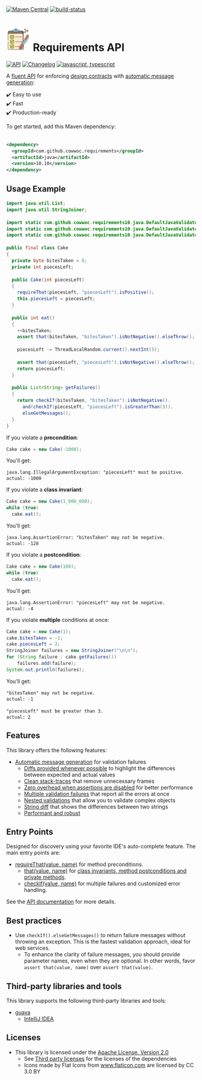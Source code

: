 [![Maven Central](https://maven-badges.herokuapp.com/maven-central/com.github.cowwoc.requirements/java/badge.svg)](https://search.maven.org/search?q=g:com.github.cowwoc.requirements)
[![build-status](../../workflows/Build/badge.svg)](../../actions?query=workflow%3ABuild)

# <img src="docs/checklist.svg" width=64 height=64 alt="checklist"> Requirements API

[![API](https://img.shields.io/badge/api_docs-5B45D5.svg)](https://cowwoc.github.io/requirements.java/10.10/)
[![Changelog](https://img.shields.io/badge/changelog-A345D5.svg)](docs/changelog.md)
[![javascript, typescript](https://img.shields.io/badge/other%20languages-javascript,%20typescript-457FD5.svg)](../../../requirements.js)

A [fluent API](https://en.m.wikipedia.org/docs/Fluent_interface) for enforcing
[design contracts](https://en.wikipedia.org/docs/Design_by_contract) with
[automatic message generation](docs/features.md#automatic-message-generation):

✔️ Easy to use  
✔️ Fast  
✔️ Production-ready

To get started, add this Maven dependency:

```xml

<dependency>
  <groupId>com.github.cowwoc.requirements</groupId>
  <artifactId>java</artifactId>
  <version>10.10</version>
</dependency>
```

## Usage Example

```java
import java.util.List;
import java.util.StringJoiner;

import static com.github.cowwoc.requirements10.java.DefaultJavaValidators.checkIf;
import static com.github.cowwoc.requirements10.java.DefaultJavaValidators.requireThat;
import static com.github.cowwoc.requirements10.java.DefaultJavaValidators.that;

public final class Cake
{
  private byte bitesTaken = 0;
  private int piecesLeft;

  public Cake(int piecesLeft)
  {
    requireThat(piecesLeft, "piecesLeft").isPositive();
    this.piecesLeft = piecesLeft;
  }

  public int eat()
  {
    ++bitesTaken;
    assert that(bitesTaken, "bitesTaken").isNotNegative().elseThrow();

    piecesLeft -= ThreadLocalRandom.current().nextInt(5);

    assert that(piecesLeft, "piecesLeft").isNotNegative().elseThrow();
    return piecesLeft;
  }

  public List<String> getFailures()
  {
    return checkIf(bitesTaken, "bitesTaken").isNotNegative().
      and(checkIf(piecesLeft, "piecesLeft").isGreaterThan(3)).
      elseGetMessages();
  }
}
```

If you violate a **precondition**:

```java
Cake cake = new Cake(-1000);
```

You'll get:

```
java.lang.IllegalArgumentException: "piecesLeft" must be positive.
actual: -1000
```

If you violate a **class invariant**:

```java
Cake cake = new Cake(1_000_000);
while (true)
  cake.eat();
```

You'll get:

```
java.lang.AssertionError: "bitesTaken" may not be negative.
actual: -128
```

If you violate a **postcondition**:

```java
Cake cake = new Cake(100);
while (true)
  cake.eat();
```

You'll get:

```
java.lang.AssertionError: "piecesLeft" may not be negative.
actual: -4
```

If you violate **multiple** conditions at once:

```java
Cake cake = new Cake(1);
cake.bitesTaken = -1;
cake.piecesLeft = 2;
StringJoiner failures = new StringJoiner("\n\n");
for (String failure : cake.getFailures())
    failures.add(failure);
System.out.println(failures);
```

You'll get:

```
"bitesTaken" may not be negative.
actual: -1

"piecesLeft" must be greater than 3.
actual: 2
```

## Features

This library offers the following features:

* [Automatic message generation](docs/features.md#automatic-message-generation) for validation failures
  * [Diffs provided whenever possible](docs/features.md#diffs-provided-whenever-possible) to highlight the
    differences between expected and actual values
  * [Clean stack-traces](docs/features.md#clean-stack-traces) that remove unnecessary frames
  * [Zero overhead when assertions are disabled](docs/features.md#assertion-support) for better performance
  * [Multiple validation failures](docs/features.md#multiple-validation-failures) that report all the errors at
    once
  * [Nested validations](docs/features.md#nested-validations) that allow you to validate complex objects
  * [String diff](docs/features.md#string-diff) that shows the differences between two strings
  * [Performant and robust](docs/performance.md)

## Entry Points

Designed for discovery using your favorite IDE's auto-complete feature.
The main entry points are:

* [requireThat(value, name)](https://cowwoc.github.io/requirements.java/10.10/com.github.cowwoc.requirements.java/com/github/cowwoc/requirements10/java/DefaultJavaValidators.html#requireThat(T,java.lang.String))
  for method preconditions.
  * [that(value, name)](https://cowwoc.github.io/requirements.java/10.10/com.github.cowwoc.requirements.java/com/github/cowwoc/requirements10/java/DefaultJavaValidators.html#that(T,java.lang.String))
    for [class invariants, method postconditions and private methods](docs/features.md#assertion-support). 
  * [checkIf(value, name)](https://cowwoc.github.io/requirements.java/10.10/com.github.cowwoc.requirements.java/com/github/cowwoc/requirements10/java/DefaultJavaValidators.html#checkIf(T,java.lang.String))
    for multiple failures and customized error handling.

See the [API documentation](https://cowwoc.github.io/requirements.java/10.10/) for more details.

## Best practices

* Use `checkIf().elseGetMessages()` to return failure messages without throwing an exception.
  This is the fastest validation approach, ideal for web services.
  * To enhance the clarity of failure messages, you should provide parameter names, even when they are optional.
    In other words, favor `assert that(value, name)` over `assert that(value)`.

## Third-party libraries and tools

This library supports the following third-party libraries and tools:

* [guava](docs/supported_libraries.md)
  * [IntelliJ IDEA](docs/supported_tools.md)

## Licenses

* This library is licensed under the [Apache License, Version 2.0](LICENSE)
  * See [Third party licenses](LICENSE-3RD-PARTY.md) for the licenses of the dependencies
  * Icons made by Flat Icons from www.flaticon.com are licensed by CC 3.0 BY
